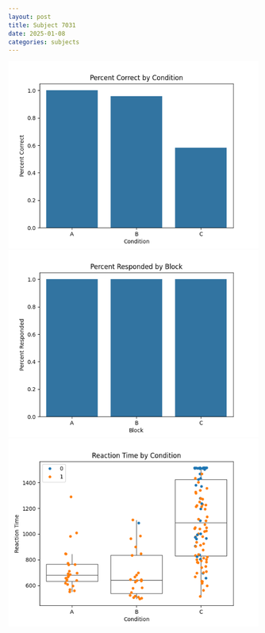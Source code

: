 ```yaml
---
layout: post
title: Subject 7031
date: 2025-01-08
categories: subjects
---
```


![](data/7031/run-21/7031_ATS_percent_correct.png)
![](data/7031/run-21/7031_ATS_percent_responded.png)
![](data/7031/run-21/7031_ATS_rt.png)
